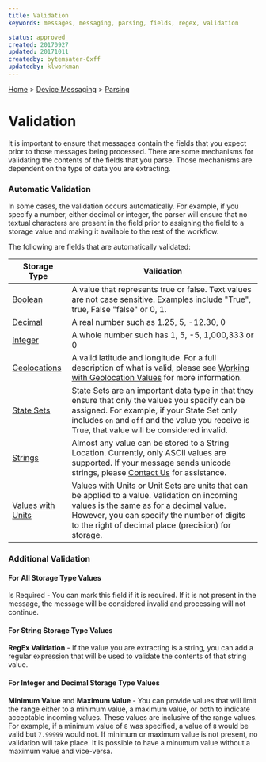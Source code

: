 ```yaml
---
title: Validation
keywords: messages, messaging, parsing, fields, regex, validation

status: approved
created: 20170927
updated: 20171011
createdby: bytemsater-0xff
updatedby: klworkman
---
```

[Home](../../Index.md) > [Device Messaging](../Index.md) > [Parsing](Index.md)

# Validation

It is important to ensure that messages contain the fields that you expect prior to those messages being processed.  There are some mechanisms for validating the contents of the fields that you parse.  Those mechanisms are dependent on the type of data you are extracting.

### Automatic Validation
In some cases, the validation occurs automatically.  For example, if you specify a number, either decimal or integer, the parser
will ensure that no textual characters are present in the field prior to assigning the field to a storage value and making it 
available to the rest of the workflow.

The following are fields that are automatically validated:

| Storage Type | Validation |
| ------------ | --- |
| [Boolean](../TypeSystem/Booleans.md) | A value that represents true or false.  Text values are not case sensitive.  Examples include "True", true, False "false" or 0, 1. |
| [Decimal](../TypeSystem/Decimals.md) | A real number such as 1.25, 5, -12.30, 0 |
| [Integer](../TypeSystem/Integers.md) | A whole number such has 1, 5, -5, 1,000,333 or 0 |
| [Geolocations](../TypeSystem/GeoLocation.md) | A valid latitude and longitude.  For a full description of what is valid, please see [Working with Geolocation Values](../TypeSystem/GeoLocation.md) for more information. |
| [State Sets](../TypeSystem/StatesAndEnums.md) | State Sets are an important data type in that they ensure that only the values you specify can be assigned.  For example, if your State Set only includes ```on``` and ```off``` and the value you receive is True, that value will be considered invalid.|
| [Strings](../TypeSystem/Strings.md) | Almost any value can be stored to a String Location.  Currently, only ASCII values are supported. If your message sends unicode strings, please [Contact Us](http://support.nuviot.com/contactus?source=unicode) for assistance. |
| [Values with Units](../TypeSystem/Integers.md) | Values with Units or Unit Sets are units that can be applied to a value.  Validation on incoming values is the same as for a decimal value.  However, you can specify the number of digits to the right of decimal place (precision) for storage. |

### Additional Validation

#### For All Storage Type Values  
Is Required - You can mark this field if it is required.  If it is not present in the message, the message will be considered invalid and
processing will not continue.

#### For String Storage Type Values
**RegEx Validation** - If the value you are extracting is a string, you can add a regular expression that will be used to validate the contents of that string value.

#### For Integer and Decimal Storage Type Values
**Minimum Value** and **Maximum Value** - You can provide values that will limit the range either to a minimum value, a maximum value, or both to indicate acceptable incoming values.  These values are inclusive of the range values.  For example, if a minimum value of ```8``` was specified, a value of ```8``` would be valid but `7.99999` would not.  If minimum or maximum value is not present, no validation will take place.  It is possible to have a minumum value without a maximum value and vice-versa. 




